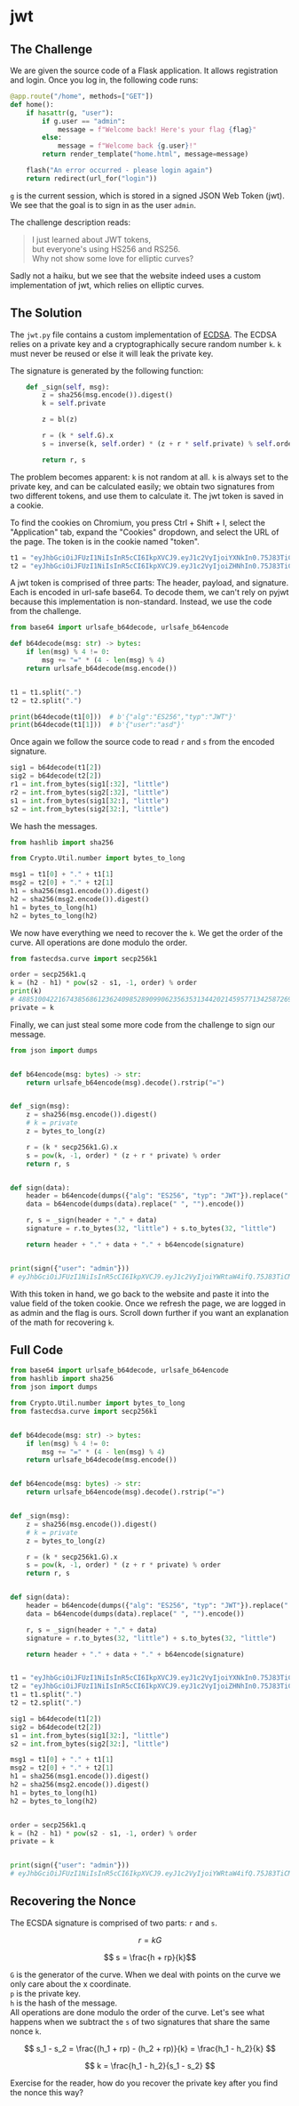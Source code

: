 # jwt

## The Challenge
We are given the source code of a Flask application. It allows registration and login. Once you log in, the following code runs:
```python
@app.route("/home", methods=["GET"])
def home():
    if hasattr(g, "user"):
        if g.user == "admin":
            message = f"Welcome back! Here's your flag {flag}"
        else:
            message = f"Welcome back {g.user}!"
        return render_template("home.html", message=message)

    flash("An error occurred - please login again")
    return redirect(url_for("login"))
```
`g` is the current session, which is stored in a signed JSON Web Token (jwt).
We see that the goal is to sign in as the user `admin`.

The challenge description reads:
> I just learned about JWT tokens,<br/>
> but everyone's using HS256 and RS256.<br/>
> Why not show some love for elliptic curves?<br/>

Sadly not a haiku, but we see that the website indeed uses a custom implementation of jwt, which relies on elliptic curves.

## The Solution
The `jwt.py` file contains a custom implementation of [ECDSA](https://wikiless.org/wiki/Elliptic_Curve_Digital_Signature_Algorithm).
The ECDSA relies on a private key and a cryptographically secure random number `k`.
`k` must never be reused or else it will leak the private key.

The signature is generated by the following function:
```python
    def _sign(self, msg):
        z = sha256(msg.encode()).digest()
        k = self.private

        z = bl(z)

        r = (k * self.G).x
        s = inverse(k, self.order) * (z + r * self.private) % self.order

        return r, s
```
The problem becomes apparent: `k` is not random at all.
`k` is always set to the private key, and can be calculated easily; we obtain two signatures from two different tokens, and use them to calculate it.
The jwt token is saved in a cookie.

To find the cookies on Chromium, you press Ctrl + Shift + I, select the "Application" tab, expand the "Cookies" dropdown, and select the URL of the page.
The token is in the cookie named "token".

```python
t1 = "eyJhbGciOiJFUzI1NiIsInR5cCI6IkpXVCJ9.eyJ1c2VyIjoiYXNkIn0.75J83TiCMONIDtDLvDQ8FKHa4wx7DNHkauX-Izu11S-w0EBxpBBpbnBng0E8regXVP6bWXZqJdztbmt1IxATAg"
t2 = "eyJhbGciOiJFUzI1NiIsInR5cCI6IkpXVCJ9.eyJ1c2VyIjoiZHNhIn0.75J83TiCMONIDtDLvDQ8FKHa4wx7DNHkauX-Izu11S-iHYwnAEUV20Hrss4WoNecypMx7GuoIDzCOpprq-1o1w"
```

A jwt token is comprised of three parts: The header, payload, and signature.
Each is encoded in url-safe base64.
To decode them, we can't rely on pyjwt because this implementation is non-standard.
Instead, we use the code from the challenge.

```python
from base64 import urlsafe_b64decode, urlsafe_b64encode

def b64decode(msg: str) -> bytes:
    if len(msg) % 4 != 0:
        msg += "=" * (4 - len(msg) % 4)
    return urlsafe_b64decode(msg.encode())


t1 = t1.split(".")
t2 = t2.split(".")

print(b64decode(t1[0]))  # b'{"alg":"ES256","typ":"JWT"}'
print(b64decode(t1[1]))  # b'{"user":"asd"}'
```

Once again we follow the source code to read `r` and `s` from the encoded signature.

```python
sig1 = b64decode(t1[2])
sig2 = b64decode(t2[2])
r1 = int.from_bytes(sig1[:32], "little")
r2 = int.from_bytes(sig2[:32], "little")
s1 = int.from_bytes(sig1[32:], "little")
s2 = int.from_bytes(sig2[32:], "little")
```

We hash the messages.

```python
from hashlib import sha256

from Crypto.Util.number import bytes_to_long

msg1 = t1[0] + "." + t1[1]
msg2 = t2[0] + "." + t2[1]
h1 = sha256(msg1.encode()).digest()
h2 = sha256(msg2.encode()).digest()
h1 = bytes_to_long(h1)
h2 = bytes_to_long(h2)
```

We now have everything we need to recover the `k`. We get the order of the curve. All operations are done modulo the order.

```python
from fastecdsa.curve import secp256k1

order = secp256k1.q
k = (h2 - h1) * pow(s2 - s1, -1, order) % order
print(k)
# 48851004221674385686123624098528909906235635313442021459577134258726978602540
private = k
```

Finally, we can just steal some more code from the challenge to sign our message.

```python
from json import dumps


def b64encode(msg: bytes) -> str:
    return urlsafe_b64encode(msg).decode().rstrip("=")


def _sign(msg):
    z = sha256(msg.encode()).digest()
    # k = private
    z = bytes_to_long(z)

    r = (k * secp256k1.G).x
    s = pow(k, -1, order) * (z + r * private) % order
    return r, s


def sign(data):
    header = b64encode(dumps({"alg": "ES256", "typ": "JWT"}).replace(" ", "").encode())
    data = b64encode(dumps(data).replace(" ", "").encode())

    r, s = _sign(header + "." + data)
    signature = r.to_bytes(32, "little") + s.to_bytes(32, "little")

    return header + "." + data + "." + b64encode(signature)


print(sign({"user": "admin"}))
# eyJhbGciOiJFUzI1NiIsInR5cCI6IkpXVCJ9.eyJ1c2VyIjoiYWRtaW4ifQ.75J83TiCMONIDtDLvDQ8FKHa4wx7DNHkauX-Izu11S8IDLHy2P7MGS7FfPJpZagBzl8OHNHGZalfdll8sV55Kg
```

With this token in hand, we go back to the website and paste it into the value field of the token cookie.
Once we refresh the page, we are logged in as admin and the flag is ours.
Scroll down further if you want an explanation of the math for recovering `k`.

## Full Code
```python
from base64 import urlsafe_b64decode, urlsafe_b64encode
from hashlib import sha256
from json import dumps

from Crypto.Util.number import bytes_to_long
from fastecdsa.curve import secp256k1


def b64decode(msg: str) -> bytes:
    if len(msg) % 4 != 0:
        msg += "=" * (4 - len(msg) % 4)
    return urlsafe_b64decode(msg.encode())


def b64encode(msg: bytes) -> str:
    return urlsafe_b64encode(msg).decode().rstrip("=")


def _sign(msg):
    z = sha256(msg.encode()).digest()
    # k = private
    z = bytes_to_long(z)

    r = (k * secp256k1.G).x
    s = pow(k, -1, order) * (z + r * private) % order
    return r, s


def sign(data):
    header = b64encode(dumps({"alg": "ES256", "typ": "JWT"}).replace(" ", "").encode())
    data = b64encode(dumps(data).replace(" ", "").encode())

    r, s = _sign(header + "." + data)
    signature = r.to_bytes(32, "little") + s.to_bytes(32, "little")

    return header + "." + data + "." + b64encode(signature)


t1 = "eyJhbGciOiJFUzI1NiIsInR5cCI6IkpXVCJ9.eyJ1c2VyIjoiYXNkIn0.75J83TiCMONIDtDLvDQ8FKHa4wx7DNHkauX-Izu11S-w0EBxpBBpbnBng0E8regXVP6bWXZqJdztbmt1IxATAg"
t2 = "eyJhbGciOiJFUzI1NiIsInR5cCI6IkpXVCJ9.eyJ1c2VyIjoiZHNhIn0.75J83TiCMONIDtDLvDQ8FKHa4wx7DNHkauX-Izu11S-iHYwnAEUV20Hrss4WoNecypMx7GuoIDzCOpprq-1o1w"
t1 = t1.split(".")
t2 = t2.split(".")

sig1 = b64decode(t1[2])
sig2 = b64decode(t2[2])
s1 = int.from_bytes(sig1[32:], "little")
s2 = int.from_bytes(sig2[32:], "little")

msg1 = t1[0] + "." + t1[1]
msg2 = t2[0] + "." + t2[1]
h1 = sha256(msg1.encode()).digest()
h2 = sha256(msg2.encode()).digest()
h1 = bytes_to_long(h1)
h2 = bytes_to_long(h2)


order = secp256k1.q
k = (h2 - h1) * pow(s2 - s1, -1, order) % order
private = k


print(sign({"user": "admin"}))
# eyJhbGciOiJFUzI1NiIsInR5cCI6IkpXVCJ9.eyJ1c2VyIjoiYWRtaW4ifQ.75J83TiCMONIDtDLvDQ8FKHa4wx7DNHkauX-Izu11S8IDLHy2P7MGS7FfPJpZagBzl8OHNHGZalfdll8sV55Kg
```

## Recovering the Nonce
The ECSDA signature is comprised of two parts: `r` and `s`.

$$ r = kG $$

$$ s = \frac{h + rp}{k}$$

`G` is the generator of the curve. When we deal with points on the curve we only care about the x coordinate. <br>
`p` is the private key. <br>
`h` is the hash of the message. <br>
All operations are done modulo the order of the curve.
Let's see what happens when we subtract the `s` of two signatures that share the same nonce `k`.

$$ s_1 - s_2 = \frac{(h_1 + rp) - (h_2 + rp)}{k} = \frac{h_1 - h_2}{k} $$

$$ k = \frac{h_1 - h_2}{s_1 - s_2} $$

Exercise for the reader, how do you recover the private key after you find the nonce this way?

